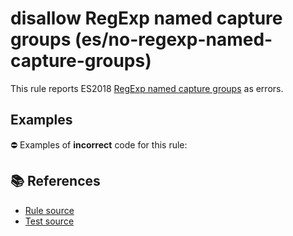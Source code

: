 # disallow RegExp named capture groups (es/no-regexp-named-capture-groups)

This rule reports ES2018 [RegExp named capture groups](https://github.com/tc39/proposal-regexp-named-groups#readme) as errors.

## Examples

⛔ Examples of **incorrect** code for this rule:

<eslint-playground type="bad" code="/*eslint es/no-regexp-named-capture-groups: error */
const r1 = /(?&lt;a&gt;b)c/
" />

## 📚 References

- [Rule source](https://github.com/mysticatea/eslint-plugin-es/blob/v3.0.1/lib/rules/no-regexp-named-capture-groups.js)
- [Test source](https://github.com/mysticatea/eslint-plugin-es/blob/v3.0.1/tests/lib/rules/no-regexp-named-capture-groups.js)
